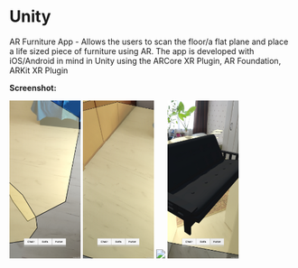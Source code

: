 # Unity
AR Furniture App - Allows the users to scan the floor/a flat plane and place a life sized piece of furniture using AR.
The app is developed with iOS/Android in mind in Unity using the ARCore XR Plugin, AR Foundation, ARKit XR Plugin

**Screenshot:**

<img src="https://raw.githubusercontent.com/ivaaak/Unity/main/AR%20Furniture%20Test/screenshots/Screenshot_20220316-134923.jpg" width="25%"></img> 
<img src="https://raw.githubusercontent.com/ivaaak/Unity/main/AR%20Furniture%20Test/screenshots/Screenshot_20220316-134932.jpg" width="25%"></img> 
<img src="https://raw.githubusercontent.com/ivaaak/Unity/main/AR%20Furniture%20Test/screenshots/Screenshot_20220316-135734.jpg" width="25%"></img> 
<img src="https://raw.githubusercontent.com/ivaaak/Unity/main/AR%20Furniture%20Test/screenshots/Screenshot_20220316-135755.jpg" width="25%"></img> 
